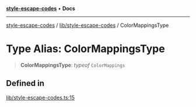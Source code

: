 [**style-escape-codes**](../../../README.md) • **Docs**

***

[style-escape-codes](../../../modules.md) / [lib/style-escape-codes](../README.md) / ColorMappingsType

# Type Alias: ColorMappingsType

> **ColorMappingsType**: *typeof* `ColorMappings`

## Defined in

[lib/style-escape-codes.ts:15](https://github.com/mastermind-0xff/style-escape-codes/blob/d24be47348dc917721cee407992c80d82d402371/src/lib/style-escape-codes.ts#L15)
